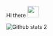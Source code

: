 Hi there <img src="https://raw.githubusercontent.com/iampavangandhi/iampavangandhi/master/gifs/Hi.gif" width="30px">

![Github stats 2](https://github-readme-stats.vercel.app/api?username=aybikedalbul&show_icons=true&theme=radical)



<!--
**aybikedalbul/aybikedalbul** is a ✨ _special_ ✨ repository because its `README.md` (this file) appears on your GitHub profile.

Here are some ideas to get you started:

- 🔭 I’m currently working on ...
- 🌱 I’m currently learning ...
- 👯 I’m looking to collaborate on ...
- 🤔 I’m looking for help with ...
- 💬 Ask me about ...
- 📫 How to reach me: ...
- 😄 Pronouns: ...
- ⚡ Fun fact: ...
-->
